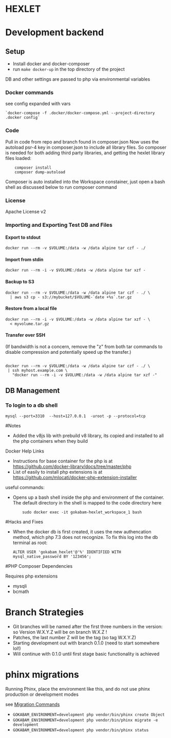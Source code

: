 # HEXLET

# Development backend

## Setup
* Install docker and docker-composer
* run `make docker-up` in the top directory of the project

DB and other settings are passed to php via environmental variables

### Docker commands

see config expanded with vars

    `docker-compose -f .docker/docker-compose.yml --project-directory .docker config`

### Code

Pull in code from repo and branch found in composer.json
Now uses the autoload psr-4 key in composer.json to include all library files. So composer is needed for both 
  adding third party libraries, and getting the hexlet library files loaded:
        
        composer install
        composer dump-autoload
        
Composer is auto installed into the Workspace constainer, just open a bash shell as discussed below to run composer command 
     
        


### License

Apache License v2        


### Importing and Exporting Test DB and Files

#### Export to stdout
    docker run --rm -v $VOLUME:/data -w /data alpine tar czf - ./

#### Import from stdin
    docker run --rm -i -v $VOLUME:/data -w /data alpine tar xzf -

#### Backup to S3
    docker run --rm -v $VOLUME:/data -w /data alpine tar czf - ./ \
      | aws s3 cp - s3://mybucket/$VOLUME-`date +%s`.tar.gz

#### Restore from a local file
    docker run --rm -i -v $VOLUME:/data -w /data alpine tar xzf - \
      < myvolume.tar.gz

#### Transfer over SSH
 (If bandwidth is not a concern, remove the "z" from both tar commands to disable compression and potentially speed up the transfer.)
 ```shell
    
docker run --rm -v $VOLUME:/data -w /data alpine tar czf - ./ \
  | ssh myhost.example.com \
    "docker run --rm -i -v $VOLUME:/data -w /data alpine tar xzf -"
   ```

## DB Management

### To login to a db shell

`mysql --port=3310  --host=127.0.0.1  -uroot -p --protocol=tcp`    
        
        
#Notes

* Added the v8js lib with prebuild v8 library, its copied and installed to all the php containers when they build

Docker Help Links
* Instructions for base container for the php is at https://github.com/docker-library/docs/tree/master/php
* List of easily to install php extensions is at https://github.com/mlocati/docker-php-extension-installer

useful commands:


*   Opens up a bash shell inside the php and environment of the container. The default directory in the shell is mapped to the code directory here
        
            sudo docker exec -it gokabam-hexlet_workspace_1 bash


#Hacks and Fixes

* When the docker db is first created, it uses the new authencation method, which php 7.3 does not recognize. To fix this log into the db terminal as root:
    ```mysql
    ALTER USER 'gokabam_hexlet'@'%' IDENTIFIED WITH mysql_native_password BY '123456';
    ```
  
  
#PHP Composer Dependencies 

Requires php extensions
* mysqli
* bcmath


# Branch Strategies

* Git branches will be named after the first three numbers in the version: so Version W.X.Y.Z will be on branch W.X.Z !
* Patches, the last number Z  will be the tag (so tag W.X.Y.Z) 
* Starting development out with branch 0.1.0 (need to start somewhere lol!)
* Will continue with 0.1.0 until first stage basic functionality is achieved 


# phinx migrations

Running Phinx, place the environment like this, and do not use phinx production or development modes

see [Migration Commands](https://book.cakephp.org/4/en/phinx/commands.html#migration-commands)
* `GOKABAM_ENVIRONMENT=development php vendor/bin/phinx create Object`
* `GOKABAM_ENVIRONMENT=development php vendor/bin/phinx migrate -e development`
* `GOKABAM_ENVIRONMENT=development php vendor/bin/phinx status`





